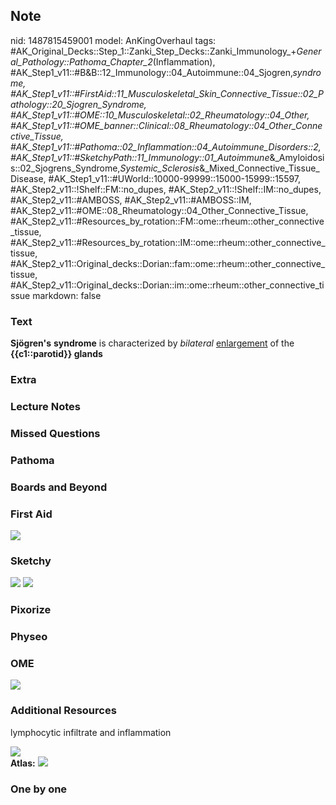 ## Note
nid: 1487815459001
model: AnKingOverhaul
tags: #AK_Original_Decks::Step_1::Zanki_Step_Decks::Zanki_Immunology_+_General_Pathology::Pathoma_Chapter_2_(Inflammation), #AK_Step1_v11::#B&B::12_Immunology::04_Autoimmune::04_Sjogren‚_syndrome, #AK_Step1_v11::#FirstAid::11_Musculoskeletal_Skin_Connective_Tissue::02_Pathology::20_Sjogren_Syndrome, #AK_Step1_v11::#OME::10_Musculoskeletal::02_Rheumatology::04_Other, #AK_Step1_v11::#OME_banner::Clinical::08_Rheumatology::04_Other_Connective_Tissue, #AK_Step1_v11::#Pathoma::02_Inflammation::04_Autoimmune_Disorders::2, #AK_Step1_v11::#SketchyPath::11_Immunology::01_Autoimmune_&_Amyloidosis::02_Sjogrens_Syndrome,_Systemic_Sclerosis_&_Mixed_Connective_Tissue_Disease, #AK_Step1_v11::#UWorld::10000-99999::15000-15999::15597, #AK_Step2_v11::!Shelf::FM::no_dupes, #AK_Step2_v11::!Shelf::IM::no_dupes, #AK_Step2_v11::#AMBOSS, #AK_Step2_v11::#AMBOSS::IM, #AK_Step2_v11::#OME::08_Rheumatology::04_Other_Connective_Tissue, #AK_Step2_v11::#Resources_by_rotation::FM::ome::rheum::other_connective_tissue, #AK_Step2_v11::#Resources_by_rotation::IM::ome::rheum::other_connective_tissue, #AK_Step2_v11::Original_decks::Dorian::fam::ome::rheum::other_connective_tissue, #AK_Step2_v11::Original_decks::Dorian::im::ome::rheum::other_connective_tissue
markdown: false

### Text
<div>
  <b>Sjögren's</b> <b>syndrome</b> is characterized by
  <i>bilateral</i> <u>enlargement</u> of the <b>{{c1::parotid}}
  glands</b>
</div>

### Extra


### Lecture Notes


### Missed Questions


### Pathoma


### Boards and Beyond


### First Aid
<img src="tmpWobI5R.png">

### Sketchy
<img src=
"SketchyMedical%202019-12-29%2011-59-38_1566160514431.jpg">
<img src="Zoverall%20picture%20(87)_1566160514431.JPG">

### Pixorize


### Physeo


### OME
<div class="ome-widget">
  <a href=
  "https://onlinemeded.org/spa/rheumatology/other-connective-tissue/acquire?ref=anki">
  <img src="_OME_AnkiFlashcards_Lesson_6.png"></a>
</div>

### Additional Resources
lymphocytic infiltrate and inflammation
<div>
  <i><b><img src="20160820_213414%20(1).png" class=
  "resizer"></b></i>
</div><b>Atlas:</b> <img src="tmpGn65kR.png" class="resizer">

### One by one

